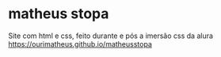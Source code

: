# matheus stopa
Site com html e css, feito durante e pós a imersão css da alura
https://ourimatheus.github.io/matheusstopa